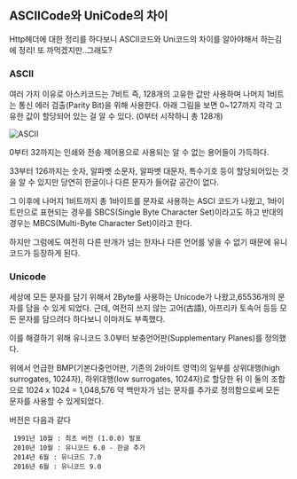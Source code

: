 ## ASCIICode와 UniCode의 차이

Http헤더에 대한 정리를 하다보니 ASCII코드와 Uni코드의 차이를 알아야해서 하는김에 정리! 또 까먹겠지만..그래도?

### ASCII

여러 가지 이유로 아스키코드는 7비트 즉, 128개의 고유한 값만 사용하며 나머지 1비트는 통신 에러 검출(Parity Bit)을 위해 사용한다.
아래 그림을 보면 0~127까지 각각 고유한 값이 할당되어 있는 걸 알 수 있다. (0부터 시작하니 총 128개)

![ASCII](https://t1.daumcdn.net/cfile/tistory/2366565058B9999205)

 0부터 32까지는 인쇄와 전송 제어용으로 사용되는 알 수 없는 용어들이 가득하다.

 33부터 126까지는 숫자, 알파벳 소문자, 알파벳 대문자, 특수기호 등이 할당되어있는 것을 알 수 있지만 당연히 한글이나 다른 문자가 들어갈 공간이 없다. 
 
 그 이후에 나머지 1비트까지 총 1바이트를 문자로 사용하는 ASCI 코드가 나왔고, 1바이트만으로 표현되는 경우를 SBCS(Single Byte Character Set)이라고도 하고 반대의 경우는 MBCS(Multi-Byte Character Set)이라고 한다.

 하지만 그럼에도 여전히 다른 만개가 넘는 한자나 다른 언어를 넣을 수 없기 때문에 유니코드가 등장하게 된다.

### Unicode

 세상에 모든 문자를 담기 위해서 2Byte를 사용하는 Unicode가 나왔고,65536개의 문자를 담을 수 있게 되었다. 근데, 여전히 쓰지 않는 고어(古語), 아프리카 토속어 등등 모든 문자를 담으려다 하다보니 이마저도 부족했다.

 이를 해결하기 위해 유니코드 3.0부터 보충언어판(Supplementary Planes)를 정의했다. 

 위에서 언급한 BMP(기본다중언어판, 기존의 2바이트 영역)의 일부를 
상위대행(high surrogates, 1024자), 하위대행(low surrogates, 1024자)로 할당한 뒤 이 둘의 조합으로 1024 x 1024 = 1,048,576 약 백만자가 넘는 문자를 추가로 정의함으로써 모든 문자를 사용할 수 있게되었다.

버전은 다음과 같다

```
 1991년 10월 : 최초 버전 (1.0.0) 발표
 2010년 10월 : 유니코드 6.0 - 한글 추가
 2014년 6월 : 유니코드 7.0
 2016년 6월 : 유니코드 9.0
```
